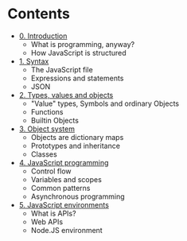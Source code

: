 # Contents
- [0. Introduction](0.md)
  - What is programming, anyway?
  - How JavaScript is structured
- [1. Syntax](1.md)
  - The JavaScript file
  - Expressions and statements
  - JSON
- [2. Types, values and objects](2.md)
  - "Value" types, Symbols and ordinary Objects
  - Functions
  - Builtin Objects
- [3. Object system](3.md)
  - Objects are dictionary maps
  - Prototypes and inheritance
  - Classes
- [4. JavaScript programming](4.md)
  - Control flow
  - Variables and scopes
  - Common patterns
  - Asynchronous programming
- [5. JavaScript environments](5.md)
  - What is APIs?
  - Web APIs
  - Node.JS environment
